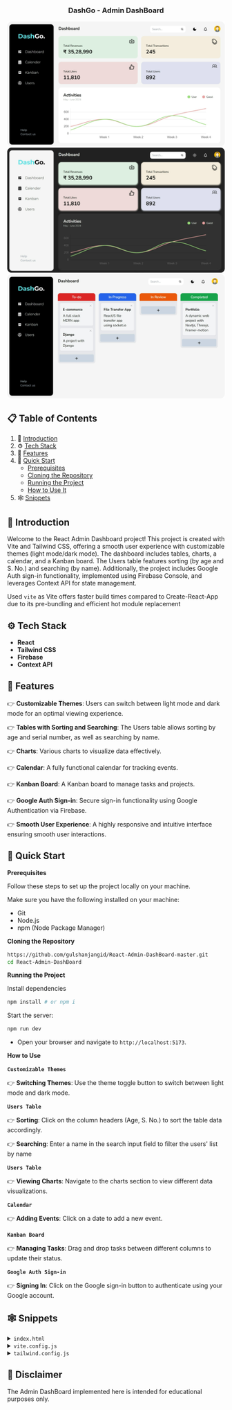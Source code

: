 <div align="center">
<h3 align="center">DashGo - Admin DashBoard</h3>
      <img src="src/assets/Dash.png" alt="Project Banner">
      <br>
      <img src="src/assets/Dark.png" alt="Project Banner">
      <br/>
      <img src="src/assets/Kan.png" alt="Project Banner">
  <br />

  <!-- <div>
    <img src="https://img.shields.io/badge/-Tailwind_CSS-black?style=for-the-badge&logoColor=white&logo=tailwindcss&color=06B6D4" alt="tailwindcss" />
  </div> -->
</div>

## 📋 <a name="table">Table of Contents</a>

1. 🤖 [Introduction](#introduction)
2. ⚙️ [Tech Stack](#tech-stack)
3. 🔋 [Features](#features)
4. 🤸 [Quick Start](#quick-start)
   - [Prerequisites](#prerequisites)
   - [Cloning the Repository](#cloning-the-repository)
   - [Running the Project](#running-the-project)
   - [How to Use It](#how-to-use-it)
5. 🕸️ [Snippets](#snippets)

## <a name="introduction">🤖 Introduction</a>

Welcome to the React Admin Dashboard project! This project is created with Vite and Tailwind CSS, offering a smooth user experience with customizable themes (light mode/dark mode). The dashboard includes tables, charts, a calendar, and a Kanban board. The Users table features sorting (by age and S. No.) and searching (by name). Additionally, the project includes Google Auth sign-in functionality, implemented using Firebase Console, and leverages Context API for state management.

Used `vite` as Vite offers faster build times compared to Create-React-App due to its pre-bundling and efficient hot module replacement

## <a name="tech-stack">⚙️ Tech Stack</a>

- **React**
- **Tailwind CSS**
- **Firebase**
- **Context API**

## <a name="features">🌟 Features</a>

👉 **Customizable Themes**: Users can switch between light mode and dark mode for an optimal viewing experience.

👉 **Tables with Sorting and Searching**: The Users table allows sorting by age and serial number, as well as searching by name.

👉 **Charts**: Various charts to visualize data effectively.

👉 **Calendar**: A fully functional calendar for tracking events.

👉 **Kanban Board**: A Kanban board to manage tasks and projects.

👉 **Google Auth Sign-in**: Secure sign-in functionality using Google Authentication via Firebase.

👉 **Smooth User Experience**: A highly responsive and intuitive interface ensuring smooth user interactions.

## <a name="quick-start">🤸 Quick Start</a>

**Prerequisites**

Follow these steps to set up the project locally on your machine.

Make sure you have the following installed on your machine:

- Git
- Node.js
- npm (Node Package Manager)

**Cloning the Repository**

```bash
https://github.com/gulshanjangid/React-Admin-DashBoard-master.git
cd React-Admin-DashBoard
```

**Running the Project**

Install dependencies

```bash
npm install # or npm i
```

Start the server:

```bash
npm run dev
```

- Open your browser and navigate to `http://localhost:5173`.

**How to Use**

**`Customizable Themes`**

👉 **Switching Themes**: Use the theme toggle button to switch between light mode and dark mode.

**`Users Table`**

👉 **Sorting**: Click on the column headers (Age, S. No.) to sort the table data accordingly.

👉 **Searching**: Enter a name in the search input field to filter the users' list by name

**`Users Table`**

👉 **Viewing Charts**: Navigate to the charts section to view different data visualizations.

**`Calendar`**

👉 **Adding Events**: Click on a date to add a new event.

**`Kanban Board`**

👉 **Managing Tasks**: Drag and drop tasks between different columns to update their status.

**`Google Auth Sign-in`**

👉 **Signing In**: Click on the Google sign-in button to authenticate using your Google account.

## <a name="snippets">🕸️ Snippets</a>

<details>
<summary><code>index.html</code></summary>

```html
<!DOCTYPE html>
<html lang="en">
  <head>
    <meta charset="UTF-8" />
    <link rel="icon" type="image/svg+xml" href="/favicon.ico" />
    <meta name="viewport" content="width=device-width, initial-scale=1.0" />
    <meta name="theme-color" content="#000000" />
    <meta name="description" content="Admin Dashboard created using ReactJS" />
    <title>DashGo</title>
  </head>

  <body className="dark bg-[#F5F5F5] transition-all ease-in delay-300">
    <div id="root"></div>
    <script type="module" src="/src/main.jsx"></script>
  </body>
</html>
```

</details>

<details>
<summary><code>vite.config.js</code></summary>

```javascript
import { defineConfig } from "vite";
import react from "@vitejs/plugin-react";

// https://vitejs.dev/config/
export default defineConfig({
  plugins: [react()],
});
```

</details>

<details>
<summary><code>tailwind.config.js</code></summary>

```javascript
/** @type {import('tailwindcss').Config} */
export default {
  content: ["./index.html", "./src/**/*.{js,ts,jsx,tsx}"],
  darkMode: "class",
  theme: {
    extend: {
      fontFamily: {
        nuito: ["Nunito Sans", "sans-serif"],
      },
    },
  },
  plugins: [],
};
```

</details>

## <a>🚨 Disclaimer</a>

The Admin DashBoard implemented here is intended for educational purposes only.

#
